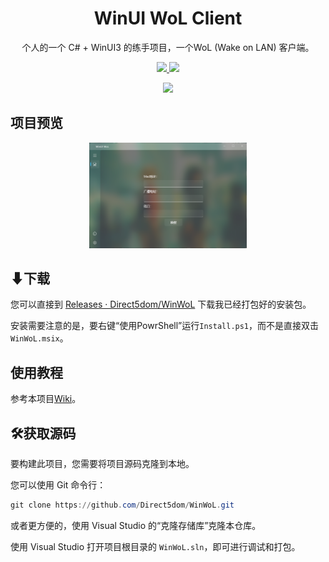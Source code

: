 <p align="center">
  <h1 align="center">WinUI WoL Client</h1>
  <p align="center">个人的一个 C# + WinUI3 的练手项目，一个WoL (Wake on LAN) 客户端。</p>
  <p align="center">
    <a href="https://github.com/Direct5dom/WinWoL/blob/master/LICENSE">
      <img src="https://img.shields.io/github/license/Direct5dom/WinWoL"/>
    </a>
    <a href="https://github.com/Direct5dom/WinWoL/releases">
      <img src="https://img.shields.io/github/v/release/Direct5dom/WinWoL?display_name=tag"/>
    </a>
  </p>
  <p align="center">
    <a href="https://twitter.com/SI_Xiaolong">
      <img src="https://img.shields.io/badge/follow-SI_Xiaolong-blue?style=flat&logo=Twitter"/>
    </a>
  </p>
</p>

## 项目预览
<p align="center">
    <img src="./README/屏幕截图 2023-03-01 103153.png" width="50%"/>
</p>

## ⬇下载

您可以直接到 [Releases · Direct5dom/WinWoL](https://github.com/Direct5dom/WinWoL/releases) 下载我已经打包好的安装包。

安装需要注意的是，要右键“使用PowrShell”运行`Install.ps1`，而不是直接双击`WinWoL.msix`。

## 使用教程

参考本项目[Wiki](https://github.com/Direct5dom/WinWoL/wiki)。

## 🛠️获取源码

要构建此项目，您需要将项目源码克隆到本地。

您可以使用 Git 命令行：

```powershell
git clone https://github.com/Direct5dom/WinWoL.git
```

或者更方便的，使用 Visual Studio 的“克隆存储库”克隆本仓库。

使用 Visual Studio 打开项目根目录的 `WinWoL.sln`，即可进行调试和打包。